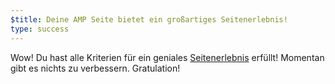 ```yaml
---
$title: Deine AMP Seite bietet ein großartiges Seitenerlebnis!
type: success
---
```


Wow! Du hast alle Kriterien für ein geniales [Seitenerlebnis](https://developers.google.com/search/docs/guides/page-experience) erfüllt! Momentan gibt es nichts zu verbessern. Gratulation!
